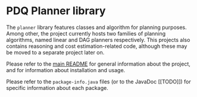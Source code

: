 # PDQ Planner library

The `planner` library features classes and algorithm for planning purposes.
Among other, the project currently hosts two families of planning algorithms, named linear and DAG planners respectively.
This projects also contains reasoning and cost estimation-related code, although these may be moved to a separate project later on.

Please refer to the [main README](../README.md) for general information about the project, and for information about installation and usage.

Please refer to the `package-info.java` files (or to the JavaDoc [[TODO]]) for specific information about each package.
